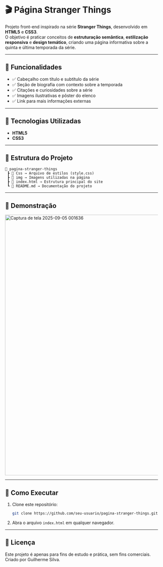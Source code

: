# 🎬 Página Stranger Things

Projeto front-end inspirado na série **Stranger Things**, desenvolvido em **HTML5** e **CSS3**.  
O objetivo é praticar conceitos de **estruturação semântica**, **estilização responsiva** e **design temático**, criando uma página informativa sobre a quinta e última temporada da série.

---

## 📌 Funcionalidades

- ✅ Cabeçalho com título e subtítulo da série  
- ✅ Seção de biografia com contexto sobre a temporada  
- ✅ Citações e curiosidades sobre a série  
- ✅ Imagens ilustrativas e pôster do elenco  
- ✅ Link para mais informações externas  

---

## 🚀 Tecnologias Utilizadas

- **HTML5**
- **CSS3**

---

## 📂 Estrutura do Projeto

```
📂 pagina-stranger-things
 ┣ 📂 Css → Arquivo de estilos (style.css)
 ┣ 📂 img → Imagens utilizadas na página
 ┣ 📜 index.html → Estrutura principal do site
 ┗ 📜 README.md → Documentação do projeto
```

---

## 📸 Demonstração

<img width="709" height="856" alt="Captura de tela 2025-09-05 001636" src="https://github.com/user-attachments/assets/d2861e78-eef5-41d7-b463-2c4825bb31ba" />


---

## 🔧 Como Executar

1. Clone este repositório:
   ```bash
   git clone https://github.com/seu-usuario/pagina-stranger-things.git
   ```

2. Abra o arquivo `index.html` em qualquer navegador.

---

## 📄 Licença

Este projeto é apenas para fins de estudo e prática, sem fins comerciais.  
Criado por Guilherme Silva.
